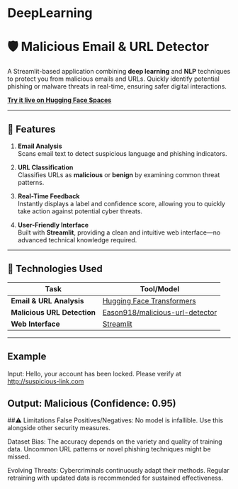 # DeepLearning

# 🛡️ Malicious Email & URL Detector

A Streamlit-based application combining **deep learning** and **NLP** techniques to protect you from malicious emails and URLs. Quickly identify potential phishing or malware threats in real-time, ensuring safer digital interactions.

[**Try it live on Hugging Face Spaces**](https://huggingface.co/spaces/Eason918/malicious-email-and-url-detector)

---

## 🚀 Features

1. **Email Analysis**  
   Scans email text to detect suspicious language and phishing indicators.  

2. **URL Classification**  
   Classifies URLs as **malicious** or **benign** by examining common threat patterns.  

3. **Real-Time Feedback**  
   Instantly displays a label and confidence score, allowing you to quickly take action against potential cyber threats.  

4. **User-Friendly Interface**  
   Built with **Streamlit**, providing a clean and intuitive web interface—no advanced technical knowledge required.

---

## 🧰 Technologies Used

| Task                               | Tool/Model                                                                                        |
|------------------------------------|---------------------------------------------------------------------------------------------------|
| **Email & URL Analysis**           | [Hugging Face Transformers](https://huggingface.co/docs/transformers/index)                      |
| **Malicious URL Detection**        | [Eason918/malicious-url-detector](https://huggingface.co/Eason918/malicious-url-detector)        |
| **Web Interface**                  | [Streamlit](https://streamlit.io/)                                                                |

---

## Example
Input:
Hello, your account has been locked. Please verify at http://suspicious-link.com

Output:
Malicious (Confidence: 0.95)
---

##⚠️ Limitations
False Positives/Negatives: No model is infallible. Use this alongside other security measures.

Dataset Bias: The accuracy depends on the variety and quality of training data. Uncommon URL patterns or novel phishing techniques might be missed.

Evolving Threats: Cybercriminals continuously adapt their methods. Regular retraining with updated data is recommended for sustained effectiveness.

